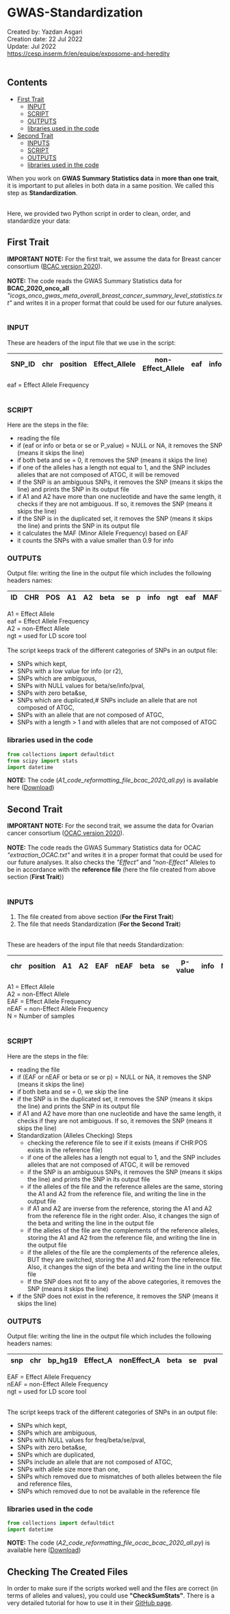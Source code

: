 # GWAS-Standardization
Created by: Yazdan Asgari<br>
Creation date: 22 Jul 2022<br>
Update: Jul 2022<br>
https://cesp.inserm.fr/en/equipe/exposome-and-heredity
<br>
<br>

## Contents
- [First Trait](#first-trait)
  * [INPUT](#input)
  * [SCRIPT](#script)
  * [OUTPUTS](#outputs)
  * [libraries used in the code](#libraries-used-in-the-code)
- [Second Trait](#second-trait)
  * [INPUTS](#inputs)
  * [SCRIPT](#script-1)
  * [OUTPUTS](#outputs-1)
  * [libraries used in the code](#libraries-used-in-the-code-1)

When you work on **GWAS Summary Statistics data** in **more than one trait**, it is important to put alleles in both data in a same position. We called this step as **Standardization**. <br><br>

Here, we provided two Python script in order to clean, order, and standardize your data:
## First Trait
**IMPORTANT NOTE:** For the first trait, we assume the data for Breast cancer consortium ([BCAC version 2020](https://bcac.ccge.medschl.cam.ac.uk/bcacdata/oncoarray/oncoarray-and-combined-summary-result/)).<br><br>
**NOTE:** The code reads the GWAS Summary Statistics data for **BCAC_2020_onco_all** *"icogs_onco_gwas_meta_overall_breast_cancer_summary_level_statistics.txt"* and writes it in a proper format that could be used for our future analyses. <br><br>

### INPUT
These are headers of the input file that we use in the script:

| SNP_ID | chr | position | Effect_Allele | non-Effect_Allele | eaf | info | beta | se | P_value |
| -- | -- | -- | -- | -- | -- | -- | -- | -- | -- |

eaf = Effect Allele Frequency
<br>
<br>

### SCRIPT
Here are the steps in the file:
- reading the file
- if (eaf or info or beta or se or P_value) = NULL or NA, it removes the SNP (means it skips the line)
- if both beta and se = 0, it removes the SNP (means it skips the line)
- if one of the alleles has a length not equal to 1, and the SNP includes alleles that are not composed of ATGC, it will be removed 
- if the SNP is an ambiguous SNPs, it removes the SNP (means it skips the line) and prints the SNP in its output file
- if A1 and A2 have more than one nucleotide and have the same length, it checks if they are not ambiguous. If so, it removes the SNP (means it skips the line)
- if the SNP is in the duplicated set, it removes the SNP (means it skips the line) and prints the SNP in its output file
- it calculates the MAF (Minor Allele Frequency) based on EAF 
- it counts the SNPs with a value smaller than 0.9 for info

### OUTPUTS
Output file: writing the line in the output file which includes the following headers names:

| ID | CHR | POS | A1 | A2 | beta | se | p | info | ngt | eaf | MAF |
| -- | -- | -- | -- | -- | -- | -- | -- | -- | -- | -- | -- |

A1 = Effect Allele
<br>
eaf = Effect Allele Frequency
<br>
A2 = non-Effect Allele
<br>
ngt = used for LD score tool
<br>
<br>
The script keeps track of the different categories of SNPs in an output file:
- SNPs which kept, 
- SNPs with a low value for info (or r2),
- SNPs which are ambiguous, 
- SNPs with NULL values for beta/se/info/pval,
- SNPs with zero beta&se,
- SNPs which are duplicated,# SNPs include an allele that are not composed of ATGC,
- SNPs with an allele that are not composed of ATGC,
- SNPs with a length > 1 and with alleles that are not composed of ATGC

### libraries used in the code
```python
from collections import defaultdict
from scipy import stats
import datetime
```

**NOTE:** The code (*A1_code_reformatting_file_bcac_2020_all.py*) is available here ([Download](https://github.com/CESP-ExpHer/GCPBayes-Pipeline/blob/main/0_Codes))

## Second Trait

**IMPORTANT NOTE:** For the second trait, we assume the data for Ovarian cancer consortium ([OCAC version 2020](https://ocac.ccge.medschl.cam.ac.uk/)).
<br><br>
**NOTE:** The code reads the GWAS Summary Statistics data for OCAC *"extraction_OCAC.txt"* and writes it in a proper format that could be used for our future analyses. It also checks the *"Effect"* and *"non-Effect"* Alleles to be in accordance with the **reference file** (here the file created from above section (**First Trait**))
<br><br>

### INPUTS
1. The file created from above section (**For the First Trait**)
2. The file that needs Standardization (**For the Second Trait**)
<br>
These are headers of the input file that needs Standardization:

| chr | position | A1 | A2 | EAF | nEAF | beta | se | p-value | info | N |
| -- | -- | -- | -- | -- | -- | -- | -- | -- | -- | -- |

A1 = Effect Allele
<br>
A2 = non-Effect Allele
<br>
EAF = Effect Allele Frequency
<br>
nEAF = non-Effect Allele Frequency
<br>
N = Number of samples
<br>
<br>

### SCRIPT
Here are the steps in the file:
- reading the file
- if (EAF or nEAF or beta or se or p) = NULL or NA, it removes the SNP (means it skips the line)
- if both beta and se = 0, we skip the line
- if the SNP is in the duplicated set, it removes the SNP (means it skips the line) and prints the SNP in its output file
- if A1 and A2 have more than one nucleotide and have the same length, it checks if they are not ambiguous. If so, it removes the SNP (means it skips the line)
- Standardization (Alleles Checking) Steps
  - checking the reference file to see if it exists (means if CHR:POS exists in the reference file)
  - if one of the alleles has a length not equal to 1, and the SNP includes alleles that are not composed of ATGC, it will be removed
  - if the SNP is an ambiguous SNPs, it removes the SNP (means it skips the line) and prints the SNP in its output file
  - if the alleles of the file and the reference alleles are the same, storing the A1 and A2 from the reference file, and writing the line in the output file
  - if A1 and A2 are inverse from the reference, storing the A1 and A2 from the reference file in the right order. Also, it changes the sign of the beta and writing the line in the output file
  - if the alleles of the file are the complements of the reference alleles, storing the A1 and A2 from the reference file, and writing the line in the output file
  - if the alleles of the file are the complements of the reference alleles, BUT they are switched, storing the A1 and A2 from the reference file. Also, it changes the sign of the beta and writing the line in the output file
  - If the SNP does not fit to any of the above categories, it removes the SNP (means it skips the line)
- if the SNP does not exist in the reference, it removes the SNP (means it skips the line)

### OUTPUTS
Output file: writing the line in the output file which includes the following headers names:

| snp | chr | bp_hg19 | Effect_A | nonEffect_A | beta | se | pval | info | ngt | EAF | nEAF | MAF |
| -- | -- | -- | -- | -- | -- | -- | -- | -- | -- | -- | -- | -- |

EAF = Effect Allele Frequency
<br>
nEAF = non-Effect Allele Frequency
<br>
ngt = used for LD score tool
<br>
<br>

The script keeps track of the different categories of SNPs in an output file:
- SNPs which kept, 
- SNPs which are ambiguous, 
- SNPs with NULL values for freq/beta/se/pval,
- SNPs with zero beta&se,
- SNPs which are duplicated,
- SNPs include an allele that are not composed of ATGC,
- SNPs with allele size more than one, 
- SNPs which removed due to mismatches of both alleles between the file and reference files, 
- SNPs which removed due to not be available in the reference file

### libraries used in the code
```python
from collections import defaultdict
import datetime
```

**NOTE:** The code (*A2_code_reformatting_file_ocac_bcac_2020_all.py*) is available here ([Download](https://github.com/CESP-ExpHer/GCPBayes-Pipeline/blob/main/0_Codes))

## Checking The Created Files
In order to make sure if the scripts worked well and the files are correct (in terms of alleles and values), you could use **"CheckSumStats"**. There is a very detailed tutorial for how to use it in their [GitHub page](https://github.com/MRCIEU/CheckSumStats).


